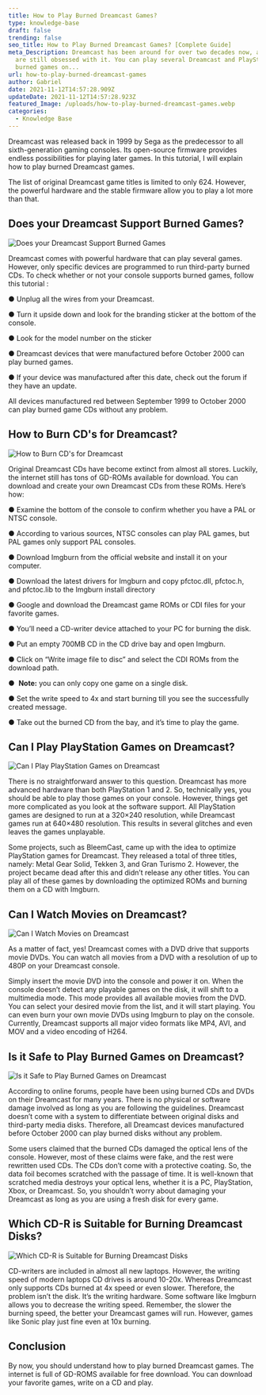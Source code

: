 ```yaml
---
title: How to Play Burned Dreamcast Games?
type: knowledge-base
draft: false
trending: false
seo_title: How to Play Burned Dreamcast Games? [Complete Guide]
meta_Description: Dreamcast has been around for over two decades now, and people
  are still obsessed with it. You can play several Dreamcast and PlayStation
  burned games on...
url: how-to-play-burned-dreamcast-games
author: Gabriel
date: 2021-11-12T14:57:28.909Z
updateDate: 2021-11-12T14:57:28.923Z
featured_Image: /uploads/how-to-play-burned-dreamcast-games.webp
categories:
  - Knowledge Base
---
```

Dreamcast was released back in 1999 by Sega as the predecessor to all sixth-generation gaming consoles. Its open-source firmware provides endless possibilities for playing later games. In this tutorial, I will explain how to play burned Dreamcast games. 

The list of original Dreamcast game titles is limited to only 624. However, the powerful hardware and the stable firmware allow you to play a lot more than that.

## Does your Dreamcast Support Burned Games? 

![Does your Dreamcast Support Burned Games](/uploads/does-your-dreamcast-support-burned-games.webp "Does your Dreamcast Support Burned Games")

Dreamcast comes with powerful hardware that can play several games. However, only specific devices are programmed to run third-party burned CDs. To check whether or not your console supports burned games, follow this tutorial :

● Unplug all the wires from your Dreamcast. 

● Turn it upside down and look for the branding sticker at the bottom of the console. 

● Look for the model number on the sticker

● Dreamcast devices that were manufactured before October 2000 can play burned games. 

● If your device was manufactured after this date, check out the forum if they have an update. 

All devices manufactured red between September 1999 to October 2000 can play burned game CDs without any problem. 

## How to Burn CD's for Dreamcast? 

![How to Burn CD's for Dreamcast](/uploads/how-to-burn-cds-for-dreamcast.webp "How to Burn CD's for Dreamcast")

Original Dreamcast CDs have become extinct from almost all stores. Luckily, the internet still has tons of GD-ROMs available for download. You can download and create your own Dreamcast CDs from these ROMs. Here’s how:

● Examine the bottom of the console to confirm whether you have a PAL or NTSC console. 

● According to various sources, NTSC consoles can play PAL games, but PAL games only support PAL consoles. 

● Download Imgburn from the official website and install it on your computer. 

● Download the latest drivers for Imgburn and copy pfctoc.dll, pfctoc.h, and pfctoc.lib to the Imgburn install directory 

● Google and download the Dreamcast game ROMs or CDI files for your favorite games. 

● You’ll need a CD-writer device attached to your PC for burning the disk. 

● Put an empty 700MB CD in the CD drive bay and open Imgburn. 

● Click on “Write image file to disc” and select the CDI ROMs from the download path. 

●  **Note:** you can only copy one game on a single disk. 

● Set the write speed to 4x and start burning till you see the successfully created message. 

● Take out the burned CD from the bay, and it’s time to play the game. 

## Can I Play PlayStation Games on Dreamcast? 

![Can I Play PlayStation Games on Dreamcast](/uploads/can-i-play-playstation-games-on-dreamcast.webp "Can I Play PlayStation Games on Dreamcast")

There is no straightforward answer to this question. Dreamcast has more advanced hardware than both PlayStation 1 and 2. So, technically yes, you should be able to play those games on your console. However, things get more complicated as you look at the software support. All PlayStation games are designed to run at a 320×240 resolution, while Dreamcast games run at 640×480 resolution. This results in several glitches and even leaves the games unplayable. 

Some projects, such as BleemCast, came up with the idea to optimize PlayStation games for Dreamcast. They released a total of three titles, namely: Metal Gear Solid, Tekken 3, and Gran Turismo 2. However, the project became dead after this and didn’t release any other titles. You can play all of these games by downloading the optimized ROMs and burning them on a CD with Imgburn. 

## Can I Watch Movies on Dreamcast? 

![Can I Watch Movies on Dreamcast](/uploads/can-i-watch-movies-on-dreamcast.webp "Can I Watch Movies on Dreamcast")

As a matter of fact, yes! Dreamcast comes with a DVD drive that supports movie DVDs. You can watch all movies from a DVD with a resolution of up to 480P on your Dreamcast console. 

Simply insert the movie DVD into the console and power it on. When the console doesn’t detect any playable games on the disk, it will shift to a multimedia mode. This mode provides all available movies from the DVD. You can select your desired movie from the list, and it will start playing. You can even burn your own movie DVDs using Imgburn to play on the console. Currently, Dreamcast supports all major video formats like MP4, AVI, and MOV and a video encoding of H264. 

## Is it Safe to Play Burned Games on Dreamcast?

![Is it Safe to Play Burned Games on Dreamcast](/uploads/is-it-safe-to-play-burned-games-on-dreamcast.webp "Is it Safe to Play Burned Games on Dreamcast")

According to online forums, people have been using burned CDs and DVDs on their Dreamcast for many years. There is no physical or software damage involved as long as you are following the guidelines. Dreamcast doesn’t come with a system to differentiate between original disks and third-party media disks. Therefore, all Dreamcast devices manufactured before October 2000 can play burned disks without any problem. 

Some users claimed that the burned CDs damaged the optical lens of the console. However, most of these claims were fake, and the rest were rewritten used CDs. The CDs don’t come with a protective coating. So, the data foil becomes scratched with the passage of time. It is well-known that scratched media destroys your optical lens, whether it is a PC, PlayStation, Xbox, or Dreamcast. So, you shouldn’t worry about damaging your Dreamcast as long as you are using a fresh disk for every game. 

## Which CD-R is Suitable for Burning Dreamcast Disks? 

![Which CD-R is Suitable for Burning Dreamcast Disks](/uploads/which-cd-r-is-suitable-for-burning-dreamcast-disks.webp "Which CD-R is Suitable for Burning Dreamcast Disks")

CD-writers are included in almost all new laptops. However, the writing speed of modern laptops CD drives is around 10-20x. Whereas Dreamcast only supports CDs burned at 4x speed or even slower. Therefore, the problem isn’t the disk. It’s the writing hardware. Some software like Imgburn allows you to decrease the writing speed. Remember, the slower the burning speed, the better your Dreamcast games will run. However, games like Sonic play just fine even at 10x burning.

## Conclusion

By now, you should understand how to play burned Dreamcast games. The internet is full of GD-ROMS available for free download. You can download your favorite games, write on a CD and play.